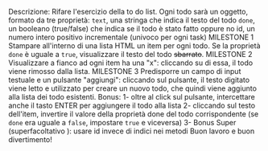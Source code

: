 Descrizione:
Rifare l'esercizio della to do list.
Ogni todo sarà un oggetto, formato da tre proprietà:
`text`, una stringa che indica il testo del todo
`done`, un booleano (true/false) che indica se il todo è stato fatto oppure no
id, un numero intero positivo incrementale (univoco per ogni task)
MILESTONE 1
Stampare all'interno di una lista HTML un item per ogni todo.
Se la proprietà `done` è uguale a `true`, visualizzare il testo del todo ~~sbarrato~~.
MILESTONE 2
Visualizzare a fianco ad ogni item ha una "x": cliccando su di essa, il todo viene rimosso dalla lista.
MILESTONE 3
Predisporre un campo di input testuale e un pulsante "aggiungi": cliccando sul pulsante, il testo digitato viene letto e utilizzato per creare un nuovo todo, che quindi viene aggiunto alla lista dei todo esistenti.
Bonus:
1- oltre al click sul pulsante, intercettare anche il tasto ENTER per aggiungere il todo alla lista
2- cliccando sul testo dell'item, invertire il valore della proprietà done del todo corrispondente (se `done` era uguale a `false`, impostare `true` e viceversa)
3- Bonus Super (superfacoltativo ): usare id invece di indici nei metodi
Buon lavoro e buon divertimento!
